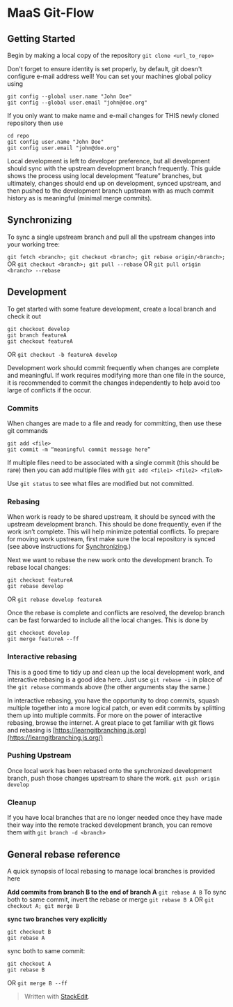 # MaaS Git-Flow

## Getting Started

Begin by making a local copy of the repository
`git clone <url_to_repo>`

Don't forget to ensure identity is set properly, by default, git doesn't configure e-mail address well!  You can set your machines global policy using

    git config --global user.name "John Doe"
    git config --global user.email "john@doe.org"

If you only want to make name and e-mail changes for THIS newly cloned repository then use

	cd repo
    git config user.name "John Doe"
    git config user.email "john@doe.org"

Local development is left to developer preference, but all development should sync with the upstream development branch frequently.  This guide shows the process using local development “feature” branches, but ultimately, changes should end up on development, synced upstream, and then pushed to the development branch upstream with as much commit history as is meaningful (minimal merge commits).

## Synchronizing

To sync a single upstream branch and pull all the upstream changes into your working tree:

`git fetch <branch>; git checkout <branch>; git rebase origin/<branch>;`
OR
`git checkout <branch>; git pull --rebase`
OR
`git pull origin <branch> --rebase`

## Development
To get started with some feature development, create a local branch and check it out

	git checkout develop
    git branch featureA
    git checkout featureA
OR
`git checkout -b featureA develop`

Development work should commit frequently when changes are complete and meaningful.  If work requires modifying more than one file in the source, it is recommended to commit the changes independently to help avoid too large of conflicts if the occur.

### Commits

When changes are made to a file and ready for committing, then use these git commands

    git add <file>
    git commit -m “meaningful commit message here”

If multiple files need to be associated with a single commit (this should be rare) then you can add multiple files with
`git add <file1> <file2> <fileN>`

Use `git status` to see what files are modified but not committed.

### Rebasing

When work is ready to be shared upstream, it should be synced with the upstream development branch.  This should be done frequently, even if the work isn’t complete.  This will help minimize potential conflicts.  To prepare for moving work upstream, first make sure the local repository is synced (see above instructions for [Synchronizing](#synchronizing).)

Next we want to rebase the new work onto the development branch. To rebase local changes:

    git checkout featureA
    git rebase develop

OR
`git rebase develop featureA`

Once the rebase is complete and conflicts are resolved, the develop branch can be fast forwarded to include all the local changes.  This is done by

	git checkout develop
	git merge featureA --ff

### Interactive rebasing

This is a good time to tidy up and clean up the local development work, and interactive rebasing is a good idea here.  Just use `git rebase -i` in place of the `git rebase` commands above (the other arguments stay the same.)

In interactive rebasing, you have the opportunity to drop commits, squash multiple together into a more logical patch, or even edit commits by splitting them up into multiple commits.  For more on the power of interactive rebasing, browse the internet.  A great place to get familiar with git flows and rebasing is [https://learngitbranching.js.org](https://learngitbranching.js.org/)

### Pushing Upstream

Once local work has been rebased onto the synchronized development branch, push those changes upstream to share the work.
`git push origin develop`

### Cleanup

If you have local branches that are no longer needed once they have made their way into the remote tracked development branch, you can remove them with
`git branch -d <branch>`

## General rebase reference

A quick synopsis of local rebasing to manage local branches is provided here

**Add commits from branch B to the end of branch A**
`git rebase A B`
To sync both to same commit, invert the rebase or merge
`git rebase B A` OR `git checkout A; git merge B`

**sync two branches very explicitly**

    git checkout B
    git rebase A
sync both to same commit:

    git checkout A
    git rebase B

OR `git merge B --ff`


> Written with [StackEdit](https://stackedit.io/).
